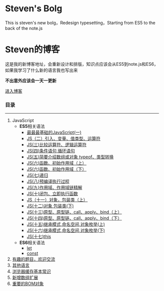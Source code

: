 # Steven's Bolg
This is steven's new bolg，Redesign typesetting，Starting from ES5 to the back of the note.js

# Steven的博客

这是我的新博客地址，会重新设计和排版，知识点应该会从ES5到note.js和ES6，如果我学习了什么新的语言我也写出来

**不出意外应该会一天一更新**

[进入博客](https://github.com/StevenTang1994/Steven-s-NEW-Bolg/issues/created_by/StevenTang1994)

### 目录
---
1. JavaScript
    -  **ES5**相关语法
        - [最最最基础的JavaScript(一)](https://github.com/StevenTang1994/Steven-s-NEW-Bolg/issues/1#one)
        -  [JS（二）引入、变量、值类型、运算符](https://github.com/StevenTang1994/Steven-s-NEW-Bolg/issues/1#two)
        -  [JS(三)比较运算符、逻辑运算符](https://github.com/StevenTang1994/Steven-s-NEW-Bolg/issues/1#three)
        - [JS(四)条件语句,循环语句](https://github.com/StevenTang1994/Steven-s-NEW-Bolg/issues/1#four)
        - [JS(五)简要介绍数组或对象  typeof、类型转换](https://github.com/StevenTang1994/Steven-s-NEW-Bolg/issues/1#five)
        -  [JS(六)函数、初始作用域（上）](https://github.com/StevenTang1994/Steven-s-NEW-Bolg/issues/1#six)
        - [JS(六)函数、初始作用域（下）](https://github.com/StevenTang1994/Steven-s-NEW-Bolg/issues/1#seven)
        -  [JS(七)递归](https://github.com/StevenTang1994/Steven-s-NEW-Bolg/issues/1#eight)
        - [JS(八)预编译执行过程](https://github.com/StevenTang1994/Steven-s-NEW-Bolg/issues/1#nine)
        -  [JS(九)作用域、作用域链精解](https://github.com/StevenTang1994/Steven-s-NEW-Bolg/issues/1#ten)
        -  [JS(十)闭包、立即执行函数](https://github.com/StevenTang1994/Steven-s-NEW-Bolg/issues/1#eleven)
        -  [JS（十一）对象，包装类（上）](https://github.com/StevenTang1994/Steven-s-NEW-Bolg/issues/1#twelve)
        - [JS(十二)对象,包装类(下)](https://github.com/StevenTang1994/Steven-s-NEW-Bolg/issues/1#thirteen)
        - [JS(十三)原型、原型链、call、apply、bind（上）](https://github.com/StevenTang1994/Steven-s-NEW-Bolg/issues/1#fourteen)
        -  [JS(十四)原型、原型链、call、apply、bind（下）](https://github.com/StevenTang1994/Steven-s-NEW-Bolg/issues/1#fifteen)
        -  [JS(十五)继承模式,命名空间,对象枚举(上)](https://github.com/StevenTang1994/Steven-s-NEW-Bolg/issues/1#sixteen)
        -  [JS(十六)继承模式,命名空间,对象枚举(下)](https://github.com/StevenTang1994/Steven-s-NEW-Bolg/issues/1#seventeen)
        - [JS(十七)this](https://github.com/StevenTang1994/Steven-s-NEW-Bolg/issues/1#eighteen)
    - **ES6**相关语法
        - [let](https://github.com/StevenTang1994/Steven-s-NEW-Bolg/issues/2)
        - [const](https://github.com/StevenTang1994/Steven-s-NEW-Bolg/issues/2#ones)
2. [有趣的题目，欢迎交流](https://github.com/StevenTang1994/Steven-s-NEW-Bolg/issues/3) 
3. [其他语言](https://github.com/StevenTang1994/Steven-s-NEW-Bolg/issues/4)
4. [浏览器缓存基本常识](https://github.com/StevenTang1994/Steven-s-NEW-Bolg/issues/5)
5. [新增数组扩展](https://github.com/StevenTang1994/Steven-s-NEW-Bolg/issues/6)
6. [重要的BOM对象](https://github.com/StevenTang1994/Steven-s-NEW-Bolg/issues/7)